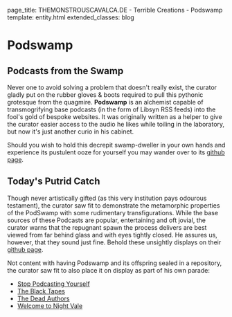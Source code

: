page_title: THEMONSTROUSCAVALCA.DE - Terrible Creations - Podswamp
template: entity.html
extended_classes: blog

# Podswamp

## Podcasts from the Swamp

Never one to avoid solving a problem that doesn't really exist, the curator gladly put on the rubber gloves &amp; boots required to pull this pythonic grotesque from the quagmire. **Podswamp** is an alchemist capable of transmogrifying base podcasts (in the form of Libsyn RSS feeds) into the fool's gold of bespoke websites.  It was originally written as a helper to give the curator easier access to the audio he likes while toiling in the laboratory, but now it's just another curio in his cabinet.

Should you wish to hold this decrepit swamp-dweller in your own hands and experience its pustulent ooze for yourself you may wander over to its [github page](http://github.com/FatConan/podswamp).

## Today's Putrid Catch 

Though never artistically gifted (as this very institution pays odourous testament), the curator saw fit to demonstrate the metamorphic properties of the PodSwamp with some rudimentary transfigurations.  While the base sources of these Podcasts are popular, entertaining and oft jovial, the curator warns that the repugnant spawn the process delivers are best viewed from far behind glass and with eyes tightly closed. He assures us, however, that they sound just fine. Behold these unsightly displays on their [github page](https://github.com/FatConan/podswamp-examples).

Not content with having Podswamp and its offspring sealed in a repository, the curator saw fit to also place it on display as part of his own parade:

- [Stop Podcasting Yourself](https://spy-pod.themonstrouscavalca.de)
- [The Black Tapes](https://blacktapes-pod.themonstrouscavalca.de)
- [The Dead Authors](https://deadauthors-pod.themonstrouscavalca.de)
- [Welcome to Night Vale](https://nightvale-pod.themonstrouscavalca.de)